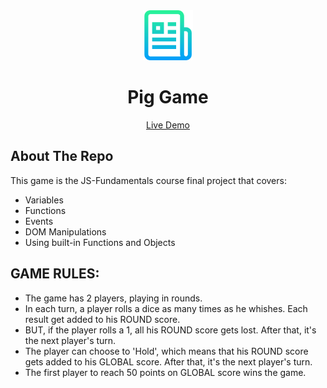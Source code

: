 <div align="center">
  <a href="https://github.com/eslamsobhy/JS-Course-Project-iti">
    <img src="images/logo.png" alt="Logo" width="80" height="80">
  </a>
  <h1 align="center">Pig Game</h1>
  <p align="center">
    <a href="https://pig-game-eslamsobhy.vercel.app/">Live Demo</a>
  </p>
</div>

## About The Repo

This game is the JS-Fundamentals course final project that covers:

- Variables
- Functions
- Events
- DOM Manipulations
- Using built-in Functions and Objects

## GAME RULES:

- The game has 2 players, playing in rounds.
- In each turn, a player rolls a dice as many times as he whishes. Each result get added to his ROUND score.
- BUT, if the player rolls a 1, all his ROUND score gets lost. After that, it's the next player's turn.
- The player can choose to 'Hold', which means that his ROUND score gets added to his GLOBAL score. After that, it's the next player's turn.
- The first player to reach 50 points on GLOBAL score wins the game.
